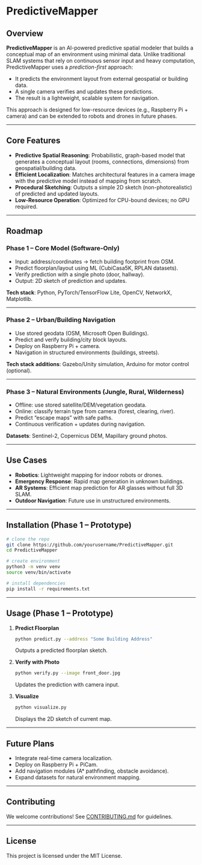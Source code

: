 # PredictiveMapper

## Overview

**PredictiveMapper** is an AI-powered predictive spatial modeler that builds a conceptual map of an environment using minimal data. Unlike traditional SLAM systems that rely on continuous sensor input and heavy computation, PredictiveMapper uses a *prediction-first* approach:

* It predicts the environment layout from external geospatial or building data.
* A single camera verifies and updates these predictions.
* The result is a lightweight, scalable system for navigation.

This approach is designed for low-resource devices (e.g., Raspberry Pi + camera) and can be extended to robots and drones in future phases.

---

## Core Features

* **Predictive Spatial Reasoning**: Probabilistic, graph-based model that generates a conceptual layout (rooms, connections, dimensions) from geospatial/building data.
* **Efficient Localization**: Matches architectural features in a camera image with the predictive model instead of mapping from scratch.
* **Procedural Sketching**: Outputs a simple 2D sketch (non-photorealistic) of predicted and updated layouts.
* **Low-Resource Operation**: Optimized for CPU-bound devices; no GPU required.

---

## Roadmap

### Phase 1 – Core Model (Software-Only)

* Input: address/coordinates → fetch building footprint from OSM.
* Predict floorplan/layout using ML (CubiCasa5K, RPLAN datasets).
* Verify prediction with a single photo (door, hallway).
* Output: 2D sketch of prediction and updates.

**Tech stack**: Python, PyTorch/TensorFlow Lite, OpenCV, NetworkX, Matplotlib.

---

### Phase 2 – Urban/Building Navigation

* Use stored geodata (OSM, Microsoft Open Buildings).
* Predict and verify building/city block layouts.
* Deploy on Raspberry Pi + camera.
* Navigation in structured environments (buildings, streets).

**Tech stack additions**: Gazebo/Unity simulation, Arduino for motor control (optional).

---

### Phase 3 – Natural Environments (Jungle, Rural, Wilderness)

* Offline: use stored satellite/DEM/vegetation geodata.
* Online: classify terrain type from camera (forest, clearing, river).
* Predict “escape maps” with safe paths.
* Continuous verification + updates during navigation.

**Datasets**: Sentinel-2, Copernicus DEM, Mapillary ground photos.

---

## Use Cases

* **Robotics**: Lightweight mapping for indoor robots or drones.
* **Emergency Response**: Rapid map generation in unknown buildings.
* **AR Systems**: Efficient map prediction for AR glasses without full 3D SLAM.
* **Outdoor Navigation**: Future use in unstructured environments.

---

## Installation (Phase 1 – Prototype)

```bash
# clone the repo
git clone https://github.com/yourusername/PredictiveMapper.git
cd PredictiveMapper

# create environment
python3 -m venv venv
source venv/bin/activate

# install dependencies
pip install -r requirements.txt
```

---

## Usage (Phase 1 – Prototype)

1. **Predict Floorplan**

   ```bash
   python predict.py --address "Some Building Address"
   ```

   Outputs a predicted floorplan sketch.

2. **Verify with Photo**

   ```bash
   python verify.py --image front_door.jpg
   ```

   Updates the prediction with camera input.

3. **Visualize**

   ```bash
   python visualize.py
   ```

   Displays the 2D sketch of current map.

---

## Future Plans

* Integrate real-time camera localization.
* Deploy on Raspberry Pi + PiCam.
* Add navigation modules (A\* pathfinding, obstacle avoidance).
* Expand datasets for natural environment mapping.

---

## Contributing

We welcome contributions! See [CONTRIBUTING.md](CONTRIBUTING.md) for guidelines.

---

## License

This project is licensed under the MIT License.
